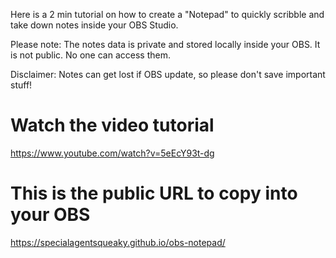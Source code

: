 Here is a 2 min tutorial on how to create a "Notepad" to quickly scribble and take down notes inside your OBS Studio.

Please note: The notes data is private and stored locally inside your OBS. It is not public. No one can access them.

Disclaimer: Notes can get lost if OBS update, so please don't save important stuff!

# Watch the video tutorial

https://www.youtube.com/watch?v=5eEcY93t-dg

# This is the public URL to copy into your OBS

https://specialagentsqueaky.github.io/obs-notepad/
